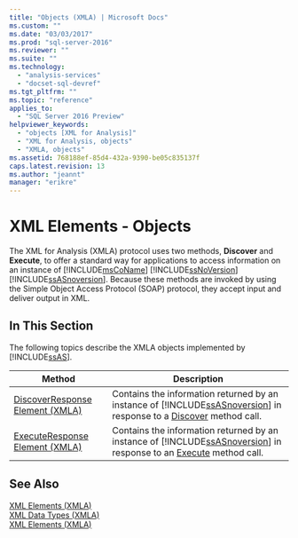 ```yaml
---
title: "Objects (XMLA) | Microsoft Docs"
ms.custom: ""
ms.date: "03/03/2017"
ms.prod: "sql-server-2016"
ms.reviewer: ""
ms.suite: ""
ms.technology: 
  - "analysis-services"
  - "docset-sql-devref"
ms.tgt_pltfrm: ""
ms.topic: "reference"
applies_to: 
  - "SQL Server 2016 Preview"
helpviewer_keywords: 
  - "objects [XML for Analysis]"
  - "XML for Analysis, objects"
  - "XMLA, objects"
ms.assetid: 768188ef-85d4-432a-9390-be05c835137f
caps.latest.revision: 13
ms.author: "jeannt"
manager: "erikre"
---
```

# XML Elements - Objects
  The XML for Analysis (XMLA) protocol uses two methods, **Discover** and **Execute**, to offer a standard way for applications to access information on an instance of [!INCLUDE[msCoName](../../advanced-analytics/r-services/tutorials/includes/msconame-md.md)] [!INCLUDE[ssNoVersion](../../advanced-analytics/r-services/includes/ssnoversion-md.md)] [!INCLUDE[ssASnoversion](../../analysis-services/includes/ssasnoversion-md.md)]. Because these methods are invoked by using the Simple Object Access Protocol (SOAP) protocol, they accept input and deliver output in XML.  
  
## In This Section  
 The following topics describe the XMLA objects implemented by [!INCLUDE[ssAS](../../analysis-services/multidimensional-models/includes/ssas-md.md)].  
  
|Method|Description|  
|------------|-----------------|  
|[DiscoverResponse Element &#40;XMLA&#41;](../../analysis-services/xmla/xml-elements-objects-discoverresponse.md)|Contains the information returned by an instance of [!INCLUDE[ssASnoversion](../../analysis-services/includes/ssasnoversion-md.md)] in response to a [Discover](../../analysis-services/xmla/xml-elements-methods-discover.md) method call.|  
|[ExecuteResponse Element &#40;XMLA&#41;](../../analysis-services/xmla/xml-elements-objects-executeresponse.md)|Contains the information returned by an instance of [!INCLUDE[ssASnoversion](../../analysis-services/includes/ssasnoversion-md.md)] in response to an [Execute](../../analysis-services/xmla/xml-elements-methods-execute.md) method call.|  
  
## See Also  
 [XML Elements &#40;XMLA&#41;](../Topic/XML%20Elements%20\(XMLA\).md)   
 [XML Data Types &#40;XMLA&#41;](../../analysis-services/xmla/xml-data-types/xml-data-types-xmla.md)   
 [XML Elements &#40;XMLA&#41;](../Topic/XML%20Elements%20\(XMLA\).md)  
  
  